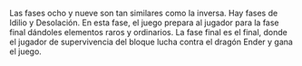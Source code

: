 Las fases ocho y nueve son tan similares como la inversa. Hay fases de 
Idilio y Desolación. En esta fase, el juego prepara al jugador para la 
fase final dándoles elementos raros y ordinarios. La fase final es el 
final, donde el jugador de supervivencia del bloque lucha contra el 
dragón Ender y gana el juego.